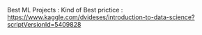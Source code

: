Best ML Projects : 
Kind of Best prictice :  https://www.kaggle.com/dvideses/introduction-to-data-science?scriptVersionId=5409828
